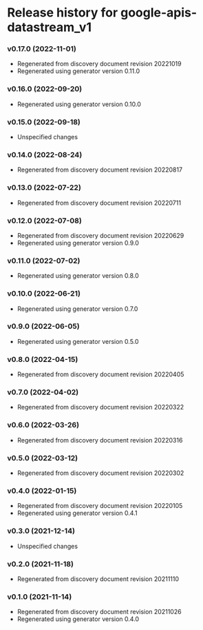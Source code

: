 # Release history for google-apis-datastream_v1

### v0.17.0 (2022-11-01)

* Regenerated from discovery document revision 20221019
* Regenerated using generator version 0.11.0

### v0.16.0 (2022-09-20)

* Regenerated using generator version 0.10.0

### v0.15.0 (2022-09-18)

* Unspecified changes

### v0.14.0 (2022-08-24)

* Regenerated from discovery document revision 20220817

### v0.13.0 (2022-07-22)

* Regenerated from discovery document revision 20220711

### v0.12.0 (2022-07-08)

* Regenerated from discovery document revision 20220629
* Regenerated using generator version 0.9.0

### v0.11.0 (2022-07-02)

* Regenerated using generator version 0.8.0

### v0.10.0 (2022-06-21)

* Regenerated using generator version 0.7.0

### v0.9.0 (2022-06-05)

* Regenerated using generator version 0.5.0

### v0.8.0 (2022-04-15)

* Regenerated from discovery document revision 20220405

### v0.7.0 (2022-04-02)

* Regenerated from discovery document revision 20220322

### v0.6.0 (2022-03-26)

* Regenerated from discovery document revision 20220316

### v0.5.0 (2022-03-12)

* Regenerated from discovery document revision 20220302

### v0.4.0 (2022-01-15)

* Regenerated from discovery document revision 20220105
* Regenerated using generator version 0.4.1

### v0.3.0 (2021-12-14)

* Unspecified changes

### v0.2.0 (2021-11-18)

* Regenerated from discovery document revision 20211110

### v0.1.0 (2021-11-14)

* Regenerated from discovery document revision 20211026
* Regenerated using generator version 0.4.0

